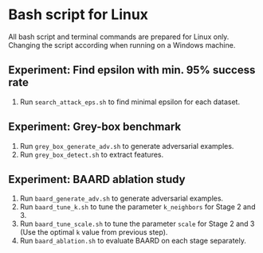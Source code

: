 # Bash script for Linux

All bash script and terminal commands are prepared for Linux only. Changing the script according when running on a Windows machine.

## Experiment: Find epsilon with min. 95% success rate

1. Run `search_attack_eps.sh` to find minimal epsilon for each dataset.

## Experiment: Grey-box benchmark

1. Run `grey_box_generate_adv.sh` to generate adversarial examples.
2. Run `grey_box_detect.sh` to extract features.

## Experiment: BAARD ablation study

1. Run `baard_generate_adv.sh` to generate adversarial examples.
2. Run `baard_tune_k.sh` to tune the parameter `k_neighbors` for Stage 2 and 3.
3. Run `baard_tune_scale.sh` to tune the parameter `scale` for Stage 2 and 3 (Use the optimal `k` value from previous step).
4. Run `baard_ablation.sh` to evaluate BAARD on each stage separately.
